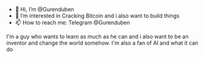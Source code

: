 - 👋 Hi, I’m @Gurenduben
- 👀 I’m interested in Cracking Bitcoin and i also want to build things
- 📫 How to reach me: Telegram @Gurenduben

I'm a guy who wants to learn as much as he can and i also want to be an inventor and change the world somehow. I'm also a fan of AI and what it can do

